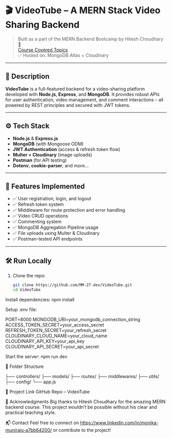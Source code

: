 # 🎬 VideoTube – A MERN Stack Video Sharing Backend

> Built as a part of the MERN Backend Bootcamp by Hitesh Choudhary 🚀  
> [Course Covered Topics](https://www.udemy.com/course/backend-api-nodejs-express-mongodb/)  
> ✅ Hosted on: MongoDB Atlas + Cloudinary

---

## 📌 Description

**VideoTube** is a full-featured backend for a video-sharing platform developed with **Node.js**, **Express**, and **MongoDB**. It provides robust APIs for user authentication, video management, and comment interactions – all powered by REST principles and secured with JWT tokens.

---

## ⚙️ Tech Stack

- **Node.js** & **Express.js**
- **MongoDB** (with Mongoose ODM)
- **JWT Authentication** (access & refresh token flow)
- **Multer + Cloudinary** (image uploads)
- **Postman** (for API testing)
- **Dotenv**, **cookie-parser**, and more...

---

## 🚀 Features Implemented

- ✅ User registration, login, and logout  
- ✅ Refresh token system  
- ✅ Middleware for route protection and error handling  
- ✅ Video CRUD operations  
- ✅ Commenting system  
- ✅ MongoDB Aggregation Pipeline usage  
- ✅ File uploads using Multer & Cloudinary  
- ✅ Postman-tested API endpoints

---

## 🛠️ Run Locally

1. Clone the repo:
   ```bash
   git clone https://github.com/MM-27-dev/VideoTube.git
   cd VideoTube

Install dependencies:
npm install

Setup .env file:

PORT=8000
MONGODB_URI=your_mongodb_connection_string
ACCESS_TOKEN_SECRET=your_access_secret
REFRESH_TOKEN_SECRET=your_refresh_secret
CLOUDINARY_CLOUD_NAME=your_cloud_name
CLOUDINARY_API_KEY=your_api_key
CLOUDINARY_API_SECRET=your_api_secret

Start the server:
npm run dev

📁 Folder Structure

├── controllers/
├── models/
├── routes/
├── middlewares/
├── utils/
├── config/
└── app.js

🔗 Project Link
GitHub Repo – VideoTube 

🙌 Acknowledgments
Big thanks to Hitesh Choudhary for the amazing MERN backend course. This project wouldn’t be possible without his clear and practical teaching style.

📬 Contact
Feel free to connect on https://www.linkedin.com/in/monika-muniraju-a7bb64200/ or contribute to the project!

